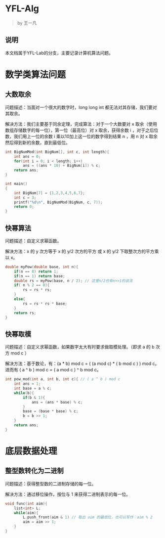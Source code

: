 # YFL-Alg

> by 王一凡

## 说明

本文档属于YFL-Lab的分支，主要记录计算机算法问题。

# 数学类算法问题

## 大数取余

问题描述：当面对一个很大的数字时，long long int 都无法对其存储，我们要对其取余。

解决方法：我们主要基于同余定理，完成算法：对于一个大数要对 x 取余（使用数组存储数字的每一位），第一位（最高位）对 x 取余，获得余数 i ，对于之后位数，我们用上一位的余数 i 乘以10加上这一位的数字得到结果 n ，用 n 对 x 取余然后得到新的余数，直到最低位。

```c++
int BigNumMod(int BigNum[], int c, int length){
    int ans = 0;
    for(int i = 0; i < length; i++)
        ans = ((ans * 10) + BigNum[i]) % c;
    return ans;
}

int main()
{
    int BigNum[7] = {1,2,3,4,5,6,7};
    int c = 3;
    printf("%d\n", BigNumMod(BigNum, c, 7));
    return 0;
}
```

## 快幂算法

问题描述：自定义求幂函数。

解决方法：x 的 y 次方等于 x 的 y/2 次方的平方 或 x 的 y/2 下取整次方的平方乘以 x。

```c++
double myPow(double base, int n){
	if(n == 0) return 1;
	if(n == 1) return base;
    double rs = myPow(base, n / 2); // 这里n/2也有n>>1的说法
    if( n % 2 == 0){
        rs = rs * rs;
    }
    else{
        rs = rs * rs * base;
    }
    return rs;
}
```



## 快幂取模

问题描述：自定义求幂函数，如果数字太大有时要求做取模处理。（即求 a 的 b 次方 mod c ）

解决方法：基于数论，有：(a * b) mod c = ( (a mod c) * ( b mod c ) ) mod c。进而有 ( a ^ b ) mod c = ( a mod c ) ^ b mod c。

```c++
int pow_mod(int a, int b, int c){ // ( a ^ b ) mod c
    int ans = 1;
    int base = a % c;
    while(b){
        if(b & 1){
            ans = (ans * base) % c;
        }
        base = (base * base) % c;
        b = b >> 1;
    }
    return ans;
}
```

# 底层数据处理

## 整型数转化为二进制

问题描述：获得整型数的二进制存储的每一位。

解决方法：通过移位操作，按位与 1 来获得二进制表示的每一位。

```c++
void func(int aim){
    list<int> L;
    while(aim){
        L.push_front(aim & 1) // 取出 aim 的最低位，也可以写作：aim % 2
        aim = aim >> 1;
    }
}
```

